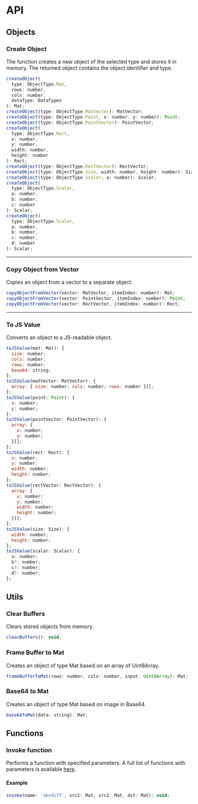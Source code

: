 # API

## Objects

### Create Object
The function creates a new object of the selected type and stores it in memory. The returned object contains the object identifier and type.

```js
createObject(
  type: ObjectType.Mat,
  rows: number,
  cols: number,
  dataType: DataTypes
): Mat;
createObject(type: ObjectType.MatVector): MatVector;
createObject(type: ObjectType.Point, x: number, y: number): Point;
createObject(type: ObjectType.PointVector): PointVector;
createObject(
  type: ObjectType.Rect,
  x: number,
  y: number,
  width: number,
  height: number
): Rect;
createObject(type: ObjectType.RectVector): RectVector;
createObject(type: ObjectType.Size, width: number, height: number): Size;
createObject(type: ObjectType.Scalar, a: number): Scalar;
createObject(
  type: ObjectType.Scalar,
  a: number,
  b: number,
  c: number
): Scalar;
createObject(
  type: ObjectType.Scalar,
  a: number,
  b: number,
  c: number,
  d: number
): Scalar;
```

---

### Copy Object from Vector
Copies an object from a vector to a separate object.

```js
copyObjectFromVector(vector: MatVector, itemIndex: number): Mat;
copyObjectFromVector(vector: PointVector, itemIndex: number): Point;
copyObjectFromVector(vector: RectVector, itemIndex: number): Rect;
```

---

### To JS Value
Converts an object to a JS-readable object.

```js
toJSValue(mat: Mat): {
  size: number;
  cols: number;
  rows: number;
  base64: string;
};
toJSValue(matVector: MatVector): {
  array: { size: number; cols: number; rows: number }[];
};
toJSValue(point: Point): {
  x: number;
  y: number;
};
toJSValue(pointVector: PointVector): {
  array: {
    x: number;
    y: number;
  }[];
};
toJSValue(rect: Rect): {
  x: number;
  y: number;
  width: number;
  height: number;
};
toJSValue(rectVector: RectVector): {
  array: {
    x: number;
    y: number;
    width: number;
    height: number;
  }[];
};
toJSValue(size: Size): {
  width: number;
  height: number;
};
toJSValue(scalar: Scalar): {
  a: number;
  b?: number;
  c?: number;
  d?: number;
};
```

## Utils

### Clear Buffers
Clears stored objects from memory.

```js
clearBuffers(): void;
```

### Frame Buffer to Mat
Creates an object of type Mat based on an array of Uint8Array.

```js
frameBufferToMat(rows: number, cols: number, input: Uint8Array): Mat;
```

### Base64 to Mat
Creates an object of type Mat based on image in Base64.

```js
base64ToMat(data: string): Mat;
```

## Functions

### Invoke function

Performs a function with specified parameters. A full list of functions with parameters is available [here](./availablefunctions.md).

#### Example

```js
invoke(name: 'absdiff', src1: Mat, src2: Mat, dst: Mat): void;
```